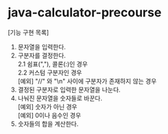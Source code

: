 # java-calculator-precourse

[기능 구현 목록]
1. 문자열을 입력한다. 
2. 구분자를 결정한다.  
2.1 쉼표(","), 콜론(:)인 경우  
2.2 커스텀 구분자인 경우  
[예외] "//" 와 "\n" 사이에 구분자가 존재하지 않는 경우 
3. 결정된 구분자로 입력한 문자열을 나눈다.  
4. 나눠진 문자열을 숫자들로 바꾼다.  
[예외] 숫자가 아닌 경우  
[예외] 0이나 음수인 경우 
5. 숫자들의 합을 계산한다. 